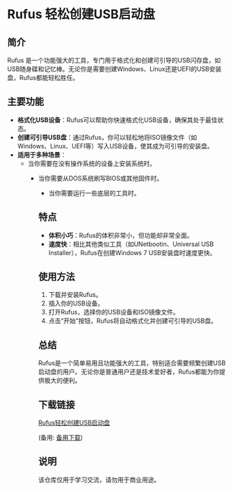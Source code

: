 # Rufus 轻松创建USB启动盘

## 简介
Rufus 是一个功能强大的工具，专门用于格式化和创建可引导的USB闪存盘，如USB随身碟和记忆棒。无论你是需要创建Windows、Linux还是UEFI的USB安装盘，Rufus都能轻松胜任。

## 主要功能
- **格式化USB设备**：Rufus可以帮助你快速格式化USB设备，确保其处于最佳状态。
- **创建可引导USB盘**：通过Rufus，你可以轻松地将ISO镜像文件（如Windows、Linux、UEFI等）写入USB设备，使其成为可引导的安装盘。
- **适用于多种场景**：
  - 当你需要在没有操作系统的设备上安装系统时。
    - 当你需要从DOS系统刷写BIOS或其他固件时。
      - 当你需要运行一些底层的工具时。

      ## 特点
      - **体积小巧**：Rufus的体积非常小，但功能却非常全面。
      - **速度快**：相比其他类似工具（如UNetbootin、Universal USB Installer），Rufus在创建Windows 7 USB安装盘时速度更快。

      ## 使用方法
      1. 下载并安装Rufus。
      2. 插入你的USB设备。
      3. 打开Rufus，选择你的USB设备和ISO镜像文件。
      4. 点击“开始”按钮，Rufus将自动格式化并创建可引导的USB盘。

      ## 总结
      Rufus是一个简单易用且功能强大的工具，特别适合需要频繁创建USB启动盘的用户。无论你是普通用户还是技术爱好者，Rufus都能为你提供极大的便利。

      ## 下载链接
      [Rufus轻松创建USB启动盘](https://pan.quark.cn/s/757c5360a867) 

      (备用: [备用下载](https://pan.baidu.com/s/1IXcw8txGESPJIhhLq141dQ?pwd=nbcd))

      ## 说明

      该仓库仅用于学习交流，请勿用于商业用途。
